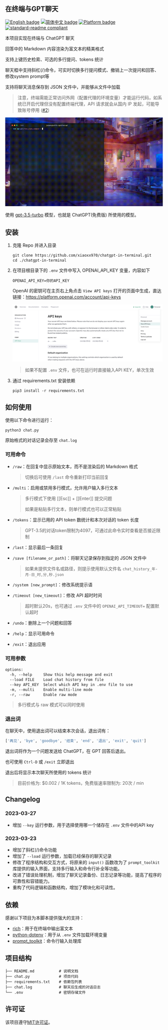 ## 在终端与GPT聊天

[![English badge](https://img.shields.io/badge/%E8%8B%B1%E6%96%87-English-blue)](./README.md)
[![简体中文 badge](https://img.shields.io/badge/%E7%AE%80%E4%BD%93%E4%B8%AD%E6%96%87-Simplified%20Chinese-blue)](./README.zh-CN.md)
[![Platform badge](https://img.shields.io/badge/Platform-MacOS%7CWindows%7CLinux-green)]()
[![standard-readme compliant](https://img.shields.io/badge/readme%20style-standard-brightgreen.svg)](https://github.com/RichardLitt/standard-readme)

本项目实现在终端与 ChatGPT 聊天

回答中的 Markdown 内容渲染为富文本的精美格式

支持上键历史检索、可选的多行提问、tokens 统计

聊天框中支持斜杠(/)命令，可实时切换多行提问模式、撤销上一次提问和回答、修改system prompt等

支持将聊天消息保存到 JSON 文件中，并能够从文件中加载

> 注意，终端需能正常访问外网（配置代理的环境变量）才能运行代码，如系统已开启代理但没有配置终端代理，API 请求就会从国内 IP 发起，可能导致账号停用 ([#2](https://github.com/xiaoxx970/chatgpt-in-terminal/issues/2))

![example](README.assets/small.gif)

使用 [gpt-3.5-turbo](https://platform.openai.com/docs/guides/chat/chat-completions-beta) 模型，也就是 ChatGPT(免费版) 所使用的模型。

## 安装

1. 克隆 Repo 并进入目录

   ```shell
   git clone https://github.com/xiaoxx970/chatgpt-in-terminal.git
   cd ./chatgpt-in-terminal
   ```

2. 在项目根目录下的 `.env` 文件中写入 OPENAI_API_KEY 变量，内容如下

   ```shell
   OPENAI_API_KEY=你的API_KEY
   ```

   OpenAI 的密钥可在主页右上角点击 `View API keys` 打开的页面中生成，直达链接：https://platform.openai.com/account/api-keys

   ![image-20230303233352970](README.assets/image-20230303233352970.png)

   > 如果不配置 `.env` 文件，也可在运行时直接输入API KEY，单次生效

3. 通过 requirements.txt 安装依赖

   ```shell
   pip3 install -r requirements.txt
   ```

## 如何使用

使用以下命令进行运行：

```shell
python3 chat.py
```

原始格式的对话记录会存至 `chat.log`

### 可用命令

- `/raw`：在回复中显示原始文本，而不是渲染后的 Markdown 格式

  > 切换后可使用 `/last` 命令重新打印当前回复

- `/multi`：启用或禁用多行模式，允许用户输入多行文本

  > 多行模式下使用 [[Esc]] + [[Enter]] 提交问题
  >
  > 如果是粘贴多行文本，则单行模式也可以正常粘贴

- `/tokens`：显示已用的 API token 数统计和本次对话的 token 长度

  > GPT-3.5的对话token限制为4097，可通过此命令实时查看是否接近限制

- `/last`：显示最后一条回复

- `/save [filename_or_path]`：将聊天记录保存到指定的 JSON 文件中

  > 如果未提供文件名或路径，则提示使用默认文件名 `chat_history_年-月-日_时,分,秒.json`

- `/system [new_prompt]`：修改系统提示语

- `/timeout [new_timeout]`：修改 API 超时时间

  > 超时默认20s，也可通过 `.env` 文件中的 `OPENAI_API_TIMEOUT=` 配置默认超时

- `/undo`：删除上一个问题和回答

- `/help`：显示可用命令

- `/exit`：退出应用

### 可用参数

```shell
options:
  -h, --help     Show this help message and exit
  --load FILE    Load chat history from file
  --key API_KEY  Select which API key in .env file to use
  -m, --multi    Enable multi-line mode
  -r, --raw      Enable raw mode
```

> 多行模式与 raw 模式可以同时使用

### 退出词

在聊天中，使用退出词可以结束本次会话，退出词有：

```py
['再见', 'bye', 'goodbye', '结束', 'end', '退出', 'exit', 'quit']
```

退出词将作为一个问题发送给 ChatGPT，在 GPT 回答后退出。

也可使用 `Ctrl-D` 或 `/exit` 立即退出

退出后将显示本次聊天所使用的 tokens 统计

> 目前价格为: $0.002 / 1K tokens，免费版速率限制为: 20次 / min

## Changelog

### 2023-03-27

- 增加 `--key` 运行参数，用于选择使用哪一个储存在 `.env` 文件中的API key

### 2023-03-23

- 增加了斜杠(/)命令功能
- 增加了 `--load` 运行参数，加载已经保存的聊天记录
- 修改了程序结构和交互方式，将原来的 `input()` 函数改为了 `prompt_toolkit` 库提供的输入界面，支持多行输入和命令行补全等功能。
- 改进了错误处理机制，增加了聊天记录备份、日志记录等功能，提高了程序的可靠性和容错能力。
- 重构了代码逻辑和函数结构，增加了模块化和可读性。

## 依赖

感谢以下项目为本脚本提供强大的支持：

- [rich](https://github.com/Textualize/rich)：用于在终端中输出富文本
- [python-dotenv](https://github.com/theskumar/python-dotenv)：用于从 `.env` 文件加载环境变量
- [prompt_toolkit](https://github.com/prompt-toolkit/python-prompt-toolkit)：命令行输入处理库

## 项目结构

```shell
├── README.md           # 说明文档
├── chat.py             # 项目代码
├── requirements.txt    # 依赖包列表
├── chat.log            # 聊天后生成的对话日志
└── .env                # 密钥存储文件
```

## 许可证

该项目遵守[MIT许可证](LICENSE)。